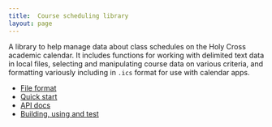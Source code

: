 ```yaml
---
title:  Course scheduling library
layout: page
---
```



A library to help manage data about class schedules on the Holy Cross academic calendar.  It includes functions for working with delimited text data in local files, selecting and manipulating course data on various criteria, and formatting variously including in `.ics` format for use with calendar apps.


-   [File format](fileformat)
-   [Quick start](quickstart)
-   [API docs](https://neelsmith.github.io/hcschedules/api/edu/holycross/shot/courses/index.html)
-   [Building, using and test](building)
